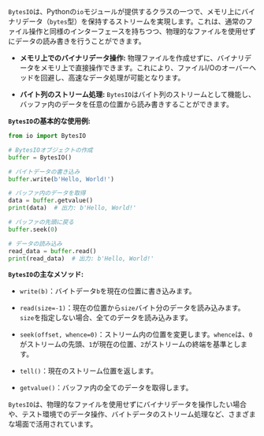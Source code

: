 `BytesIO`は、Pythonの`io`モジュールが提供するクラスの一つで、メモリ上にバイナリデータ（`bytes`型）を保持するストリームを実現します。これは、通常のファイル操作と同様のインターフェースを持ちつつ、物理的なファイルを使用せずにデータの読み書きを行うことができます。

- **メモリ上でのバイナリデータ操作:** 物理ファイルを作成せずに、バイナリデータをメモリ上で直接操作できます。これにより、ファイルI/Oのオーバーヘッドを回避し、高速なデータ処理が可能となります。 

- **バイト列のストリーム処理:** `BytesIO`はバイト列のストリームとして機能し、バッファ内のデータを任意の位置から読み書きすることができます。 

**`BytesIO`の基本的な使用例:**


```python
from io import BytesIO

# BytesIOオブジェクトの作成
buffer = BytesIO()

# バイトデータの書き込み
buffer.write(b'Hello, World!')

# バッファ内のデータを取得
data = buffer.getvalue()
print(data)  # 出力: b'Hello, World!'

# バッファの先頭に戻る
buffer.seek(0)

# データの読み込み
read_data = buffer.read()
print(read_data)  # 出力: b'Hello, World!'
```


**`BytesIO`の主なメソッド:**

- `write(b)`：バイトデータ`b`を現在の位置に書き込みます。

- `read(size=-1)`：現在の位置から`size`バイト分のデータを読み込みます。`size`を指定しない場合、全てのデータを読み込みます。

- `seek(offset, whence=0)`：ストリーム内の位置を変更します。`whence`は、`0`がストリームの先頭、`1`が現在の位置、`2`がストリームの終端を基準とします。

- `tell()`：現在のストリーム位置を返します。

- `getvalue()`：バッファ内の全てのデータを取得します。

`BytesIO`は、物理的なファイルを使用せずにバイナリデータを操作したい場合や、テスト環境でのデータ操作、バイトデータのストリーム処理など、さまざまな場面で活用されています。

